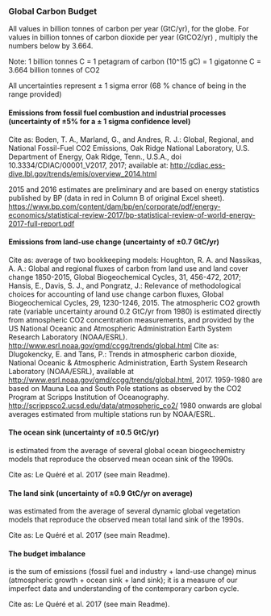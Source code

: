 ### Global Carbon Budget

All values in billion tonnes of carbon per year (GtC/yr), for the globe. For values in billion tonnes of carbon dioxide per year (GtCO2/yr) , multiply the numbers below by 3.664.

Note: 1 billion tonnes C = 1 petagram of carbon (10^15 gC) = 1 gigatonne C = 3.664 billion tonnes of CO2

All uncertainties represent ± 1 sigma error (68 % chance of being in the range provided)

#### Emissions from fossil fuel combustion and industrial processes (uncertainty of ±5% for a ± 1 sigma confidence level)

Cite as: Boden, T. A., Marland, G., and Andres, R. J.: Global, Regional, and National Fossil-Fuel CO2 Emissions, Oak Ridge National Laboratory, U.S. Department of Energy, Oak Ridge, Tenn., U.S.A., doi 10.3334/CDIAC/00001_V2017, 2017; available at: http://cdiac.ess-dive.lbl.gov/trends/emis/overview_2014.html

  2015 and 2016 estimates are preliminary and are based on energy statistics published by BP (data in red in Column B of original Excel sheet). https://www.bp.com/content/dam/bp/en/corporate/pdf/energy-economics/statistical-review-2017/bp-statistical-review-of-world-energy-2017-full-report.pdf

#### Emissions from land-use change (uncertainty of ±0.7 GtC/yr)

Cite as: average of two bookkeeping models: Houghton, R. A. and Nassikas, A. A.: Global and regional fluxes of carbon from land use and land cover change 1850-2015, Global Biogeochemical Cycles, 31, 456-472, 2017;  Hansis, E., Davis, S. J., and Pongratz, J.: Relevance of methodological choices for accounting of land use change carbon fluxes, Global Biogeochemical Cycles, 29, 1230-1246, 2015.
The atmospheric CO2 growth rate (variable uncertainty around 0.2 GtC/yr from 1980) is estimated directly from atmospheric CO2 concentration measurements, and provided by the US National Oceanic and Atmospheric Administration Earth System Research Laboratory (NOAA/ESRL).  http://www.esrl.noaa.gov/gmd/ccgg/trends/global.html
	Cite as: Dlugokencky, E. and Tans, P.: Trends in atmospheric carbon dioxide, National Oceanic & Atmospheric Administration, Earth System Research Laboratory (NOAA/ESRL), available at http://www.esrl.noaa.gov/gmd/ccgg/trends/global.html, 2017.
	1959-1980 are based on Mauna Loa and South Pole stations as observed by the CO2 Program at Scripps Institution of Oceanography. http://scrippsco2.ucsd.edu/data/atmospheric_co2/
	1980 onwards are global averages estimated from multiple stations run by NOAA/ESRL.

#### The ocean sink (uncertainty of ±0.5 GtC/yr)

is estimated from the average of several global ocean biogeochemistry models that reproduce the observed mean ocean sink of the 1990s.

Cite as: Le Quéré et al. 2017 (see main Readme).

#### The land sink (uncertainty of ±0.9 GtC/yr on average)

was estimated from the average of several dynamic global vegetation models that reproduce the observed mean total land sink of the 1990s.

Cite as: Le Quéré et al. 2017 (see main Readme).

#### The budget imbalance

is the sum of emissions (fossil fuel and industry + land-use change) minus (atmospheric growth + ocean sink + land sink); it is a measure of our imperfect data and understanding of the contemporary carbon cycle.

Cite as: Le Quéré et al. 2017 (see main Readme).
